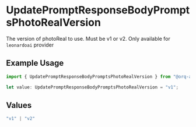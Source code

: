 # UpdatePromptResponseBodyPromptsPhotoRealVersion

The version of photoReal to use. Must be v1 or v2. Only available for `leonardoai` provider

## Example Usage

```typescript
import { UpdatePromptResponseBodyPromptsPhotoRealVersion } from "@orq-ai/node/models/operations";

let value: UpdatePromptResponseBodyPromptsPhotoRealVersion = "v1";
```

## Values

```typescript
"v1" | "v2"
```